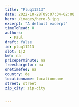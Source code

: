 ```yaml
---
title: "Pluq11213"
date: 2022-10-28T09:07:34+02:00
hero: /images/hero-3.jpg
excerpt: "A default excerpt"
timeToRead: 0
authors:
  - Paul
draft: false
id: pluq11213
slot: 1|2
kwh: na
priceperminute: na
freechargefor: na
onetimefee: na
country: de
locationname: locationname
street: street
zip_city: zip-city


---
```


